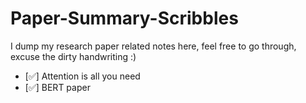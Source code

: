 # Paper-Summary-Scribbles
I dump my research paper related notes here, feel free to go through, excuse the dirty handwriting :)

- [✅] Attention is all you need
- [✅] BERT paper
